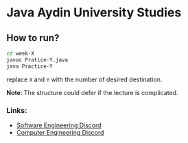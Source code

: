 # Java Aydin University Studies

## How to run?
```sh
cd week-X
javac Pratice-Y.java
java Practice-Y
```
replace `X` and `Y` with the number of desired destination. 

**Note**: The structure could defer if the lecture is complicated.

### Links:
- [Software Engineering Discord](https://discord.gg/MwzUEJn6C6)
- [Computer Engineering Discord](https://discord.gg/S8MQPXKqKd)